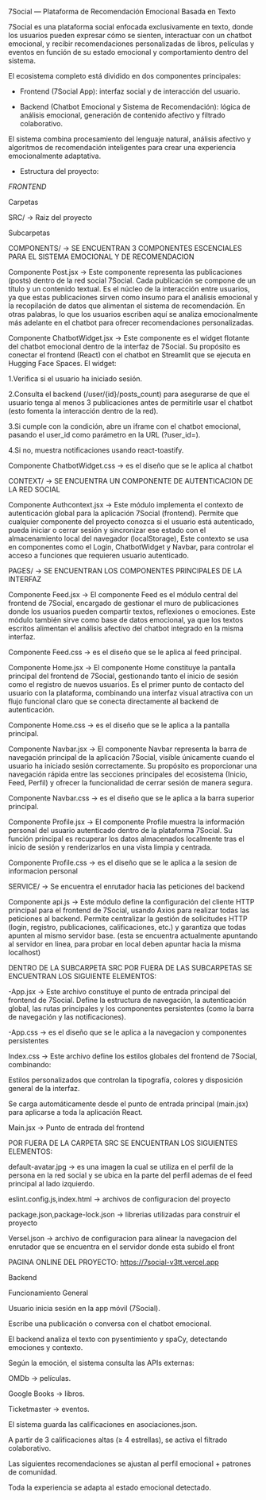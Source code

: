 7Social — Plataforma de Recomendación Emocional Basada en Texto

7Social es una plataforma social enfocada exclusivamente en texto, donde los usuarios pueden expresar cómo se sienten, interactuar con un chatbot emocional, y recibir recomendaciones personalizadas de libros, películas y eventos en función de su estado emocional y comportamiento dentro del sistema.

El ecosistema completo está dividido en dos componentes principales:

- Frontend (7Social App): interfaz social y de interacción del usuario.

- Backend (Chatbot Emocional y Sistema de Recomendación): lógica de análisis emocional, generación de contenido afectivo y filtrado colaborativo.

El sistema combina procesamiento del lenguaje natural, análisis afectivo y algoritmos de recomendación inteligentes para crear una experiencia emocionalmente adaptativa.

- Estructura del proyecto:

*FRONTEND*

Carpetas

SRC/ -> Raiz del proyecto

Subcarpetas

COMPONENTS/ -> SE ENCUENTRAN 3 COMPONENTES ESCENCIALES PARA EL SISTEMA EMOCIONAL Y DE RECOMENDACION

Componente Post.jsx -> Este componente representa las publicaciones (posts) dentro de la red social 7Social.
Cada publicación se compone de un título y un contenido textual. Es el núcleo de la interacción entre usuarios, ya que estas publicaciones sirven como insumo para el análisis emocional y la recopilación de datos que alimentan el sistema de recomendación.
En otras palabras, lo que los usuarios escriben aquí se analiza emocionalmente más adelante en el chatbot para ofrecer recomendaciones personalizadas.

Componente ChatbotWidget.jsx -> Este componente es el widget flotante del chatbot emocional dentro de la interfaz de 7Social.
Su propósito es conectar el frontend (React) con el chatbot en Streamlit que se ejecuta en Hugging Face Spaces.
El widget:

1.Verifica si el usuario ha iniciado sesión.

2.Consulta el backend (/user/{id}/posts_count) para asegurarse de que el usuario tenga al menos 3 publicaciones antes de permitirle usar el chatbot (esto fomenta la interacción dentro de la red).

3.Si cumple con la condición, abre un iframe con el chatbot emocional, pasando el user_id como parámetro en la URL (?user_id=).

4.Si no, muestra notificaciones usando react-toastify.

Componente ChatbotWidget.css -> es el diseño que se le aplica al chatbot

CONTEXT/ -> SE ENCUENTRA UN COMPONENTE DE AUTENTICACION DE LA RED SOCIAL

Componente Authcontext.jsx -> Este módulo implementa el contexto de autenticación global para la aplicación 7Social (frontend).
Permite que cualquier componente del proyecto conozca si el usuario está autenticado, pueda iniciar o cerrar sesión y sincronizar ese estado con el almacenamiento local del navegador (localStorage), Este contexto se usa en componentes como el Login, ChatbotWidget y Navbar, para controlar el acceso a funciones que requieren usuario autenticado.

PAGES/ -> SE ENCUENTRAN LOS COMPONENTES PRINCIPALES DE LA INTERFAZ

Componente Feed.jsx -> El componente Feed es el módulo central del frontend de 7Social, encargado de gestionar el muro de publicaciones donde los usuarios pueden compartir textos, reflexiones o emociones.
Este módulo también sirve como base de datos emocional, ya que los textos escritos alimentan el análisis afectivo del chatbot integrado en la misma interfaz.

Componente Feed.css -> es el diseño que se le aplica al feed principal.

Componente Home.jsx -> El componente Home constituye la pantalla principal del frontend de 7Social, gestionando tanto el inicio de sesión como el registro de nuevos usuarios.
Es el primer punto de contacto del usuario con la plataforma, combinando una interfaz visual atractiva con un flujo funcional claro que se conecta directamente al backend de autenticación.

Componente Home.css -> es el diseño que se le aplica a la pantalla principal.

Componente Navbar.jsx -> El componente Navbar representa la barra de navegación principal de la aplicación 7Social, visible únicamente cuando el usuario ha iniciado sesión correctamente.
Su propósito es proporcionar una navegación rápida entre las secciones principales del ecosistema (Inicio, Feed, Perfil) y ofrecer la funcionalidad de cerrar sesión de manera segura.

Componente Navbar.css -> es el diseño que se le aplica a la barra superior principal.

Componente Profile.jsx -> El componente Profile muestra la información personal del usuario autenticado dentro de la plataforma 7Social.
Su función principal es recuperar los datos almacenados localmente tras el inicio de sesión y renderizarlos en una vista limpia y centrada.

Componente Profile.css -> es el diseño que se le aplica a la sesion de informacion personal

SERVICE/ -> Se encuentra el enrutador hacia las peticiones del backend

Componente api.js -> Este módulo define la configuración del cliente HTTP principal para el frontend de 7Social, usando Axios para realizar todas las peticiones al backend.
Permite centralizar la gestión de solicitudes HTTP (login, registro, publicaciones, calificaciones, etc.) y garantiza que todas apunten al mismo servidor base. (esta se encuentra actualmente apuntando al servidor en linea, para probar en local deben apuntar hacia la misma localhost)

DENTRO DE LA SUBCARPETA SRC POR FUERA DE LAS SUBCARPETAS SE ENCUENTRAN LOS SIGUIENTE ELEMENTOS:

-App.jsx -> Este archivo constituye el punto de entrada principal del frontend de 7Social.
Define la estructura de navegación, la autenticación global, las rutas principales y los componentes persistentes (como la barra de navegación y las notificaciones).

-App.css -> es el diseño que se le aplica a la navegacion y componentes persistentes

Index.css -> Este archivo define los estilos globales del frontend de 7Social, combinando:

Estilos personalizados que controlan la tipografía, colores y disposición general de la interfaz.

Se carga automáticamente desde el punto de entrada principal (main.jsx) para aplicarse a toda la aplicación React.

Main.jsx -> Punto de entrada del frontend

POR FUERA DE LA CARPETA SRC SE ENCUENTRAN LOS SIGUIENTES ELEMENTOS:

default-avatar.jpg -> es una imagen la cual se utiliza en el perfil de la persona en la red social y se ubica en la parte del perfil ademas de el feed principal al lado izquierdo.

eslint.config.js,index.html -> archivos de configuracion del proyecto

package.json,package-lock.json -> librerias utilizadas para construir el proyecto

Versel.json -> archivo de configuracion para alinear la navegacion del enrutador que se encuentra en el servidor donde esta subido el front

PAGINA ONLINE DEL PROYECTO: https://7social-v3tt.vercel.app

Backend

Funcionamiento General

Usuario inicia sesión en la app móvil (7Social).

Escribe una publicación o conversa con el chatbot emocional.

El backend analiza el texto con pysentimiento y spaCy, detectando emociones y contexto.

Según la emoción, el sistema consulta las APIs externas:

OMDb → películas.

Google Books → libros.

Ticketmaster → eventos.

El sistema guarda las calificaciones en asociaciones.json.

A partir de 3 calificaciones altas (≥ 4 estrellas), se activa el filtrado colaborativo.

Las siguientes recomendaciones se ajustan al perfil emocional + patrones de comunidad.

Toda la experiencia se adapta al estado emocional detectado.
